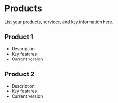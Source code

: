 # Products

List your products, services, and key information here.

## Product 1
- Description
- Key features
- Current version

## Product 2
- Description  
- Key features
- Current version
